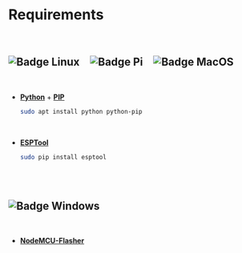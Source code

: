 
# Requirements

<br>

## ![Badge Linux]   ![Badge Pi]   ![Badge MacOS]

<br>

-   **[Python]** + **[PIP]**

    ```sh
    sudo apt install python python-pip
    ```
    
    <br>

-   **[ESPTool]**

    ```sh
    sudo pip install esptool
    ```

<br>
<br>

## ![Badge Windows]

<br>

-   **[NodeMCU-Flasher]**

<br>


<!----------------------------------------------------------------------------->

[NodeMCU-Flasher]: https://github.com/nodemcu/nodemcu-flasher
[ESPTool]: https://pypi.org/project/esptool/
[Python]: https://www.python.org/
[PIP]: https://pypi.org/project/pip/


<!---------------------------------[ Badges ]---------------------------------->

[Badge Windows]: https://img.shields.io/badge/Windows-0078D6?style=for-the-badge&logoColor=white&logo=Windows
[Badge Linux]: https://img.shields.io/badge/Linux-00A95C?style=for-the-badge&logoColor=white&logo=Linux
[Badge MacOS]: https://img.shields.io/badge/MacOS-525252?style=for-the-badge&logoColor=white&logo=MacOS
[Badge Pi]: https://img.shields.io/badge/Pi-A22846?style=for-the-badge&logoColor=white&logo=RaspberryPi